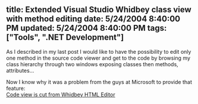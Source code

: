 title: Extended Visual Studio Whidbey class view with method editing
date: 5/24/2004 8:40:00 PM
updated: 5/24/2004 8:40:00 PM
tags: ["Tools", ".NET Development"]
---
As I described in my last post I would like to have the possibility to edit only one method in the source code viewer and get to the code by browsing my class hierarchy through two windows exposing classes then methods, attributes...

Now I know why it was a problem from the guys at Microsoft to provide that feature:<br>[Code view is cut from Whidbey HTML Editor](http://weblogs.asp.net/MikhailArkhipov/archive/2004/05/24/140114.aspx)
